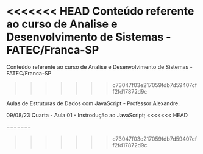 <<<<<<< HEAD
Conteúdo referente ao curso de Analise e Desenvolvimento de Sistemas - FATEC/Franca-SP
=======
Conteúdo referente ao curso de Analise e Desenvolvimento de Sistemas - FATEC/Franca-SP 
>>>>>>> c73047f03e217059fdb7d59407cff2fd17872d9c

Aulas de Estruturas de Dados com JavaScript - Professor Alexandre.

09/08/23 Quarta - Aula 01 - Instrodução ao JavaScript;
<<<<<<< HEAD


=======
>>>>>>> c73047f03e217059fdb7d59407cff2fd17872d9c
